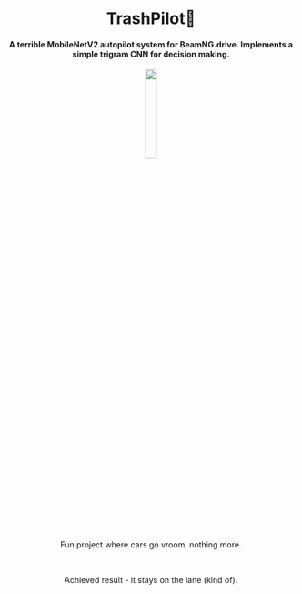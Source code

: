 <p  align="center"><h1  align="center">TrashPilot🚗</h1></p>
<p  align="center"><h4  align="center">A terrible MobileNetV2 autopilot system for BeamNG.drive. Implements a simple trigram CNN for decision making.
</h4></p>

<p  align="center"><img  src="https://media.tenor.com/WCKekfx6g-kAAAAe/ryan-gosling-driving.png" width=20% style="border-radius:20px"></p><br>
<p align="center">Fun project where cars go vroom, nothing more.</p><br>
<p align="center">Achieved result - it stays on the lane (kind of).</p><br>
